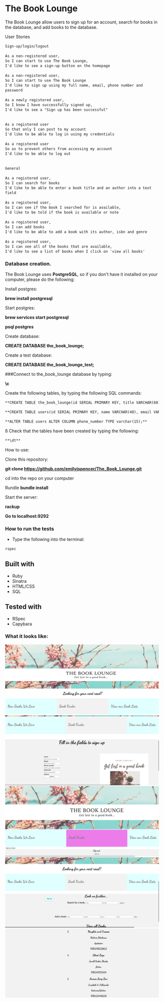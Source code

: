 # The Book Lounge


The Book Lounge allow users to sign up for an account, search for books in
the database, and add books to the database.



User Stories

```
Sign-up/login/logout

As a non-registered user,
So I can start to use The Book Lounge,
I'd like to see a sign-up button on the homepage

As a non-registered user,
So I can start to use The Book Lounge
I'd like to sign up using my full name, email, phone number and password
 
As a newly registered user,
So I know I have successfully signed up,
I'd like to see a "Sign up has been successful"


As a registered user
So that only I can post to my account
I'd like to be able to log in using my credentials

As a registered user
So as to prevent others from accessing my account
I'd like to be able to log out


General

As a registered user,
So I can search for books
I'd like to be able to enter a book title and an author into a text field

As a registered user,
So I can see if the book I searched for is available,
I'd like to be told if the book is available or note

As a registered user,
So I can add books
I'd like to be able to add a book with its author, isbn and genre

As a registered user,
So I can see all of the books that are available,
I'd like to see a list of books when I click on 'view all books'
```


### Database creation.

The Book Lounge uses **PostgreSQL**, so if you don't have it installed on your computer, please do the following:

Install postgres:

**brew install postgresql**

Start postgres:

**brew services start postgresql**

**psql postgres**

Create database:


**CREATE DATABASE the_book_lounge;**


Create a test database:

**CREATE DATABASE the_book_lounge_test;**


###Connect to the_book_lounge database by typing:

**\c** 

Create the following tables, by typing the following SQL commands:

```html
**CREATE TABLE the_book_lounge(id SERIAL PRIMARY KEY, title VARCHAR(60), author VARCHAR(60), genre VARCHAR(60), isbn VARCHAR(60));**
```

```html
**CREATE TABLE users(id SERIAL PRIMARY KEY, name VARCHAR(40), email VARCHAR(60), password VARCHAR(20), phone_number VARCHAR(10));**
```

```html
**ALTER TABLE users ALTER COLUMN phone_number TYPE varchar(15);**
```
ß
Check that the tables have been created by typing the following: 

```html
**\dt**
```


How to use:

Clone this repository:

**git clone https://github.com/emilyjspencer/The_Book_Lounge.git**

cd into the repo on your computer

Rundle **bundle install**

Start the server:

**rackup**

**Go to localhost:9292**

### How to run the tests

* Type the following into the terminal: 
```html
rspec
```

## Built with

* Ruby
* Sinatra
* HTML/CSS
* SQL 

## Tested with

* RSpec
* Capybara 

### What it looks like:

![home2](home2.png)
![home](signup.png)
![home](logout.png)
![home](viewbooks.png)
![home](booksadded.png)





